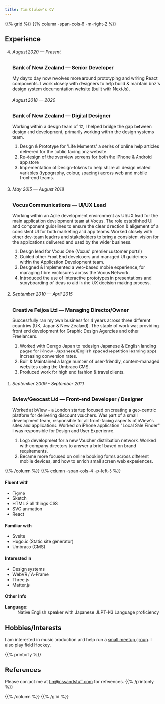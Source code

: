 ```yaml
---
title: Tim Clulow's CV
---
```


{{% grid %}}
{{% column -span-cols-6 -m-right-2 %}}

## Experience

<ol reversed>
<li> 

  ###### _August 2020 — Present_
  ### Bank of New Zealand — Senior Developer
  My day to day now revolves more around prototyping and writing React components. I work closely with designers to help build & maintain bnz's design system documentation website (built with NextJs). 

  ###### _August 2018 — 2020_
  ### Bank of New Zealand — Digital Designer
  Working within a design team of 12, I helped bridge the gap between design and development, primarily working within the design systems team.
  1. Design & Prototype for 'Life Moments' a series of online help articles delivered for the public facing bnz website.
  1. Re-design of the overview screens for both the iPhone & Android app store
  1. Implementation of Design-tokens to help share all design related variables (typography, colour, spacing) across web and mobile front-end teams.

</li>
<li>

   ###### _May 2015 — August 2018_
   ### Vocus Communications — UI/UX Lead
   Working within an Agile development environment as UI/UX lead for the main application development team at Vocus. The role established UI and component guidelines to ensure the clear direction & alignment of a consistent UI for both marketing and app teams. Worked closely with other dev-team leaders and stakeholders to bring a consistent vision for the applications delivered and used by the wider business.

   1. Design lead for Vocus One (Vocus' premier customer portal)
   1. Guided other Front End developers and managed UI guidelines within the Application Development team.
   1. Designed & Implemented a web-based mobile experience, for managing fibre enclosures across the Vocus Network.
   1. Introduced the use of Interactive prototypes in presentations and storyboarding of ideas to aid in the UX decision making process.

</li>
<li>

   ###### _September 2010 — April 2015_
   ### Creative Feijoa Ltd — Managing Director/Owner
   Successfully ran my own business for 4 years across three different countries (UK, Japan & New Zealand). The staple of work was providing front end development for Graphic Design Agencies and other Freelancers.

   1. Worked with Cerego Japan to redesign Japanese & English landing pages for iKnow (Japanese/English spaced repetition learning app) increasing conversion rates.
   1. Built & Maintained a large number of user-friendly, content-managed websites using the Umbraco CMS.
   1. Produced work for high end fashion & travel clients.

<li>
   
   ###### _September 2009 - September 2010_
   ### Bview/Geocast Ltd — Front-end Developer / Designer

   Worked at bView - a London startup focused on creating a geo-centric platform for delivering discount vouchers. Was part of a small development team, responsible for all front-facing aspects of bView's sites and applications.
   Worked on iPhone application "Local Sale Finder" I was responsible for Design and User Experience.

   1. Logo development for a new Voucher distribution network. Worked with company directors to answer a brief based on brand requirements.
   1. Became more focused on online booking forms across different mobile devices, and how to enrich small screen web experiences.

</li>
<!-- <li> 

   <!-- ###### _March 2006 - August 2009_
   ### Alpine Interactive — Web Developer / Designer

   1. Worked with Press and media clients, such as the Spectator, the Independent, Editorial Intelligence and Full Circle Films.
   1. Delivered Football World Cup 2006 website for the telegraph.co.uk -->

<!-- </li> --> 
</ol>
{{% /column %}}
{{% column -span-cols-4 -p-left-3 %}}

#### Fluent with

- Figma
- Sketch
- HTML & all things CSS
- SVG animation
- React

#### Familiar with

- Svelte
- Hugo.io (Static site generator)
- Umbraco (CMS)

#### Interested in

- Design systems
- WebVR / A-Frame
- Three.js
- Matter.js

#### Other Info

<dl>
  <dt><strong>Language:</strong></dt>
  <dd>Native English speaker with Japanese JLPT-N3 Language proficiency</dd>
</dl>

## Hobbies/Interests

I am interested in music production and help run a [small meetup group](https://www.meetup.com/Music-Production-Geeks/). I also play field Hockey.

{{% printonly %}}

## References

Please contact me at [tim@cssandstuff.com](mailto:tim@cssandstuff.com) for references.
{{% /printonly %}}

{{% /column %}}
{{% /grid %}}
